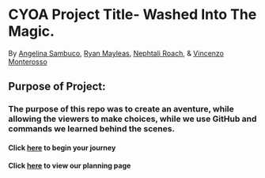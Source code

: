 # CYOA Project Title- Washed Into The Magic.

By [Angelina Sambuco](https://github.com/angelinas8744), [Ryan Mayleas](https://github.com/ryanm6355), [Nephtali Roach](https://github.com/nephtalir6155), & [Vincenzo Monterosso](https://github.com/vincenzom6456)
## Purpose of Project:
### The purpose of this repo was to create an aventure, while allowing the viewers to make choices, while we use GitHub and commands we learned behind the scenes.

#### Click [here](begin.md) to begin your journey

#### Click [here](https://docs.google.com/drawings/d/1iEar4gxZzAzZ9D-D667xZ8OKfr6guzmpiUJzQjbF9Ys/edit?usp=sharing) to view our planning page
